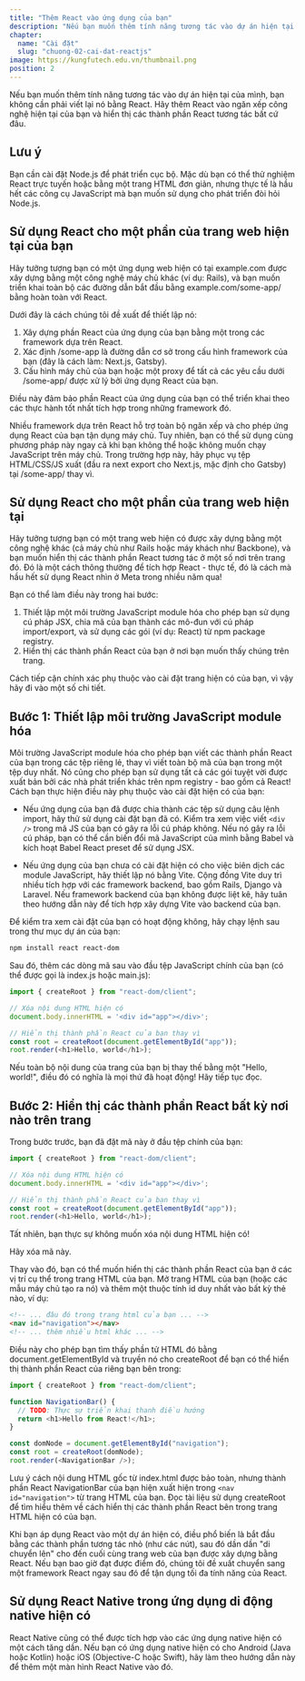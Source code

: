 ```yaml
---
title: "Thêm React vào ứng dụng của bạn"
description: "Nếu bạn muốn thêm tính năng tương tác vào dự án hiện tại của mình, bạn không cần phải viết lại nó bằng React. Hãy thêm React vào ngăn xếp công nghệ hiện tại của bạn và hiển thị các thành phần React tương tác bất cứ đâu"
chapter:
  name: "Cài đặt"
  slug: "chuong-02-cai-dat-reactjs"
image: https://kungfutech.edu.vn/thumbnail.png
position: 2
---
```


Nếu bạn muốn thêm tính năng tương tác vào dự án hiện tại của mình, bạn không cần phải viết lại nó bằng React. Hãy thêm React vào ngăn xếp công nghệ hiện tại của bạn và hiển thị các thành phần React tương tác bất cứ đâu.

## Lưu ý

Bạn cần cài đặt Node.js để phát triển cục bộ. Mặc dù bạn có thể thử nghiệm React trực tuyến hoặc bằng một trang HTML đơn giản, nhưng thực tế là hầu hết các công cụ JavaScript mà bạn muốn sử dụng cho phát triển đòi hỏi Node.js.

## Sử dụng React cho một phần của trang web hiện tại của bạn

Hãy tưởng tượng bạn có một ứng dụng web hiện có tại example.com được xây dựng bằng một công nghệ máy chủ khác (ví dụ: Rails), và bạn muốn triển khai toàn bộ các đường dẫn bắt đầu bằng example.com/some-app/ bằng hoàn toàn với React.

Dưới đây là cách chúng tôi đề xuất để thiết lập nó:

1. Xây dựng phần React của ứng dụng của bạn bằng một trong các framework dựa trên React.
2. Xác định /some-app là đường dẫn cơ sở trong cấu hình framework của bạn (đây là cách làm: Next.js, Gatsby).
3. Cấu hình máy chủ của bạn hoặc một proxy để tất cả các yêu cầu dưới /some-app/ được xử lý bởi ứng dụng React của bạn.

Điều này đảm bảo phần React của ứng dụng của bạn có thể triển khai theo các thực hành tốt nhất tích hợp trong những framework đó.

Nhiều framework dựa trên React hỗ trợ toàn bộ ngăn xếp và cho phép ứng dụng React của bạn tận dụng máy chủ. Tuy nhiên, bạn có thể sử dụng cùng phương pháp này ngay cả khi bạn không thể hoặc không muốn chạy JavaScript trên máy chủ. Trong trường hợp này, hãy phục vụ tệp HTML/CSS/JS xuất (đầu ra next export cho Next.js, mặc định cho Gatsby) tại /some-app/ thay vì.

## Sử dụng React cho một phần của trang web hiện tại

Hãy tưởng tượng bạn có một trang web hiện có được xây dựng bằng một công nghệ khác (cả máy chủ như Rails hoặc máy khách như Backbone), và bạn muốn hiển thị các thành phần React tương tác ở một số nơi trên trang đó. Đó là một cách thông thường để tích hợp React - thực tế, đó là cách mà hầu hết sử dụng React nhìn ở Meta trong nhiều năm qua!

Bạn có thể làm điều này trong hai bước:

1. Thiết lập một môi trường JavaScript module hóa cho phép bạn sử dụng cú pháp JSX, chia mã của bạn thành các mô-đun với cú pháp import/export, và sử dụng các gói (ví dụ: React) từ npm package registry.
2. Hiển thị các thành phần React của bạn ở nơi bạn muốn thấy chúng trên trang.

Cách tiếp cận chính xác phụ thuộc vào cài đặt trang hiện có của bạn, vì vậy hãy đi vào một số chi tiết.

## Bước 1: Thiết lập môi trường JavaScript module hóa

Môi trường JavaScript module hóa cho phép bạn viết các thành phần React của bạn trong các tệp riêng lẻ, thay vì viết toàn bộ mã của bạn trong một tệp duy nhất. Nó cũng cho phép bạn sử dụng tất cả các gói tuyệt vời được xuất bản bởi các nhà phát triển khác trên npm registry - bao gồm cả React! Cách bạn thực hiện điều này phụ thuộc vào cài đặt hiện có của bạn:

- Nếu ứng dụng của bạn đã được chia thành các tệp sử dụng câu lệnh import, hãy thử sử dụng cài đặt bạn đã có. Kiểm tra xem việc viết `<div />` trong mã JS của bạn có gây ra lỗi cú pháp không. Nếu nó gây ra lỗi cú pháp, bạn có thể cần biến đổi mã JavaScript của mình bằng Babel và kích hoạt Babel React preset để sử dụng JSX.

- Nếu ứng dụng của bạn chưa có cài đặt hiện có cho việc biên dịch các module JavaScript, hãy thiết lập nó bằng Vite. Cộng đồng Vite duy trì nhiều tích hợp với các framework backend, bao gồm Rails, Django và Laravel. Nếu framework backend của bạn không được liệt kê, hãy tuân theo hướng dẫn này để tích hợp xây dựng Vite vào backend của bạn.

Để kiểm tra xem cài đặt của bạn có hoạt động không, hãy chạy lệnh sau trong thư mục dự án của bạn:

```bash
npm install react react-dom
```

Sau đó, thêm các dòng mã sau vào đầu tệp JavaScript chính của bạn (có thể được gọi là index.js hoặc main.js):

```javascript
import { createRoot } from "react-dom/client";

// Xóa nội dung HTML hiện có
document.body.innerHTML = '<div id="app"></div>';

// Hiển thị thành phần React của bạn thay vì
const root = createRoot(document.getElementById("app"));
root.render(<h1>Hello, world</h1>);
```

Nếu toàn bộ nội dung của trang của bạn bị thay thế bằng một "Hello, world!", điều đó có nghĩa là mọi thứ đã hoạt động! Hãy tiếp tục đọc.

## Bước 2: Hiển thị các thành phần React bất kỳ nơi nào trên trang

Trong bước trước, bạn đã đặt mã này ở đầu tệp chính của bạn:

```javascript
import { createRoot } from "react-dom/client";

// Xóa nội dung HTML hiện có
document.body.innerHTML = '<div id="app"></div>';

// Hiển thị thành phần React của bạn thay vì
const root = createRoot(document.getElementById("app"));
root.render(<h1>Hello, world</h1>);
```

Tất nhiên, bạn thực sự không muốn xóa nội dung HTML hiện có!

Hãy xóa mã này.

Thay vào đó, bạn có thể muốn hiển thị các thành phần React của bạn ở các vị trí cụ thể trong trang HTML của bạn. Mở trang HTML của bạn (hoặc các mẫu máy chủ tạo ra nó) và thêm một thuộc tính id duy nhất vào bất kỳ thẻ nào, ví dụ:

```html
<!-- ... đâu đó trong trang html của bạn ... -->
<nav id="navigation"></nav>
<!-- ... thêm nhiều html khác ... -->
```

Điều này cho phép bạn tìm thấy phần tử HTML đó bằng document.getElementById và truyền nó cho createRoot để bạn có thể hiển thị thành phần React của riêng bạn bên trong:

```javascript
import { createRoot } from "react-dom/client";

function NavigationBar() {
  // TODO: Thực sự triển khai thanh điều hướng
  return <h1>Hello from React!</h1>;
}

const domNode = document.getElementById("navigation");
const root = createRoot(domNode);
root.render(<NavigationBar />);
```

Lưu ý cách nội dung HTML gốc từ index.html được bảo toàn, nhưng thành phần React NavigationBar của bạn hiện xuất hiện trong `<nav id="navigation">` từ trang HTML của bạn. Đọc tài liệu sử dụng createRoot để tìm hiểu thêm về cách hiển thị các thành phần React bên trong trang HTML hiện có của bạn.

Khi bạn áp dụng React vào một dự án hiện có, điều phổ biến là bắt đầu bằng các thành phần tương tác nhỏ (như các nút), sau đó dần dần "di chuyển lên" cho đến cuối cùng trang web của bạn được xây dựng bằng React. Nếu bạn bao giờ đạt được điểm đó, chúng tôi đề xuất chuyển sang một framework React ngay sau đó để tận dụng tối đa tính năng của React.

## Sử dụng React Native trong ứng dụng di động native hiện có

React Native cũng có thể được tích hợp vào các ứng dụng native hiện có một cách tăng dần. Nếu bạn có ứng dụng native hiện có cho Android (Java hoặc Kotlin) hoặc iOS (Objective-C hoặc Swift), hãy làm theo hướng dẫn này để thêm một màn hình React Native vào đó.
